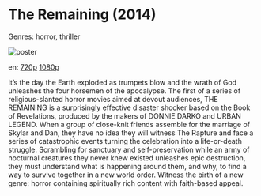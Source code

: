 # The Remaining (2014)

Genres: horror, thriller

![poster](http://image.tmdb.org/t/p/w500/61ViFj4qhCWr5tqW53HUSSKLxFD.jpg)

en:
  [720p](magnet:?xt=urn:btih:FC654A84C5983B2E14A303AF74AC433A8494E157&tr=udp://glotorrents.pw:6969/announce&tr=udp://tracker.opentrackr.org:1337/announce&tr=udp://torrent.gresille.org:80/announce&tr=udp://tracker.openbittorrent.com:80&tr=udp://tracker.coppersurfer.tk:6969&tr=udp://tracker.leechers-paradise.org:6969&tr=udp://p4p.arenabg.ch:1337&tr=udp://tracker.internetwarriors.net:1337)
  [1080p](magnet:?xt=urn:btih:b9bd307b9025e660fd317b9c888849184245911d&dn=The+Remaining+%282014%29+1080p+BrRip+x264+-+YIFY&tr=udp%3A%2F%2Ftracker.openbittorrent.com%3A80%2Fannounce&tr=udp%3A%2F%2Fglotorrents.pw%3A6969%2Fannounce&tr=udp%3A%2F%2Ftracker.openbittorrent.com%3A80%2Fannounce&tr=udp%3A%2F%2Ftracker.opentrackr.org%3A1337%2Fannounce&tr=udp%3A%2F%2Fzer0day.to%3A1337%2Fannounce&tr=udp%3A%2F%2Ftracker.coppersurfer.tk%3A6969%2Fannounce)
  


It’s the day the Earth exploded as trumpets blow and the wrath of God unleashes the four horsemen of the apocalypse. The first of a series of religious-slanted horror movies aimed at devout audiences, THE REMAINING is a surprisingly effective disaster shocker based on the Book of Revelations, produced by the makers of DONNIE DARKO and URBAN LEGEND. When a group of close-knit friends assemble for the marriage of Skylar and Dan, they have no idea they will witness The Rapture and face a series of catastrophic events turning the celebration into a life-or-death struggle. Scrambling for sanctuary and self-preservation while an army of nocturnal creatures they never knew existed unleashes epic destruction, they must understand what is happening around them, and why, to find a way to survive together in a new world order. Witness the birth of a new genre: horror containing spiritually rich content with faith-based appeal.